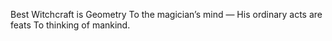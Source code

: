 Best Witchcraft is Geometry
To the magician’s mind —
His ordinary acts are feats
To thinking of mankind.
